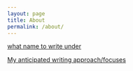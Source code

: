 ```yaml
---
layout: page
title: About
permalink: /about/
---
```


[what name to write under](http://127.0.0.1:4000/subduedpositron/jekyll/update/2020/10/08/topic-2.html)

[My anticipated writing approach/focuses](http://127.0.0.1:4000/subduedpositron/jekyll/update/2020/10/11/writing-approach.html)

